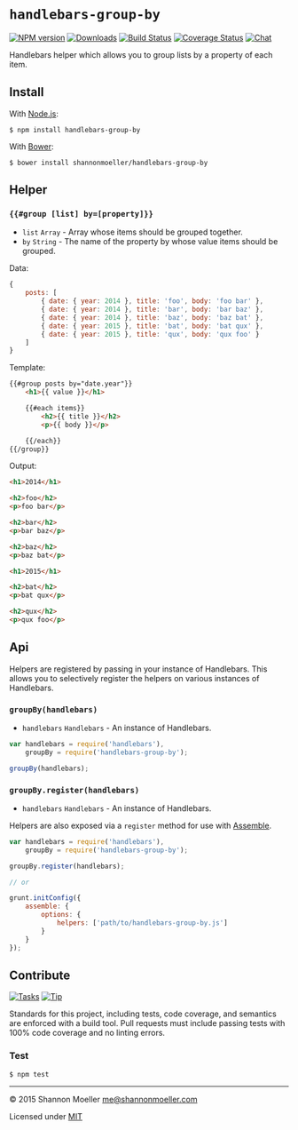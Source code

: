 # `handlebars-group-by`

[![NPM version][npm-img]][npm-url] [![Downloads][downloads-img]][npm-url] [![Build Status][travis-img]][travis-url] [![Coverage Status][coveralls-img]][coveralls-url] [![Chat][gitter-img]][gitter-url]

Handlebars helper which allows you to group lists by a property of each item.

## Install

With [Node.js](http://nodejs.org):

    $ npm install handlebars-group-by

With [Bower](http://bower.io):

    $ bower install shannonmoeller/handlebars-group-by

## Helper

### `{{#group [list] by=[property]}}`

- `list` `Array` - Array whose items should be grouped together.
- `by` `String` - The name of the property by whose value items should be grouped.

Data:

```js
{
    posts: [
        { date: { year: 2014 }, title: 'foo', body: 'foo bar' },
        { date: { year: 2014 }, title: 'bar', body: 'bar baz' },
        { date: { year: 2014 }, title: 'baz', body: 'baz bat' },
        { date: { year: 2015 }, title: 'bat', body: 'bat qux' },
        { date: { year: 2015 }, title: 'qux', body: 'qux foo' }
    ]
}
```

Template:

```html
{{#group posts by="date.year"}}
	<h1>{{ value }}</h1>

	{{#each items}}
		<h2>{{ title }}</h2>
		<p>{{ body }}</p>

	{{/each}}
{{/group}}
```

Output:

```html
<h1>2014</h1>

<h2>foo</h2>
<p>foo bar</p>

<h2>bar</h2>
<p>bar baz</p>

<h2>baz</h2>
<p>baz bat</p>

<h1>2015</h1>

<h2>bat</h2>
<p>bat qux</p>

<h2>qux</h2>
<p>qux foo</p>
```

## Api

Helpers are registered by passing in your instance of Handlebars. This allows
you to selectively register the helpers on various instances of Handlebars.

### `groupBy(handlebars)`

- `handlebars` `Handlebars` - An instance of Handlebars.

```js
var handlebars = require('handlebars'),
    groupBy = require('handlebars-group-by');

groupBy(handlebars);
```

### `groupBy.register(handlebars)`

- `handlebars` `Handlebars` - An instance of Handlebars.

Helpers are also exposed via a `register` method for use with [Assemble](http://assemble.io/).

```js
var handlebars = require('handlebars'),
    groupBy = require('handlebars-group-by');

groupBy.register(handlebars);

// or

grunt.initConfig({
    assemble: {
        options: {
            helpers: ['path/to/handlebars-group-by.js']
        }
    }
});
```

## Contribute

[![Tasks][waffle-img]][waffle-url] [![Tip][gittip-img]][gittip-url]

Standards for this project, including tests, code coverage, and semantics are enforced with a build tool. Pull requests must include passing tests with 100% code coverage and no linting errors.

### Test

    $ npm test

----

© 2015 Shannon Moeller <me@shannonmoeller.com>

Licensed under [MIT](http://shannonmoeller.com/mit.txt)

[coveralls-img]: http://img.shields.io/coveralls/shannonmoeller/handlebars-group-by/master.svg?style=flat-square
[coveralls-url]: https://coveralls.io/r/shannonmoeller/handlebars-group-by
[downloads-img]: http://img.shields.io/npm/dm/handlebars-group-by.svg?style=flat-square
[gitter-img]:    http://img.shields.io/badge/gitter-join_chat-1dce73.svg?style=flat-square
[gitter-url]:    https://gitter.im/shannonmoeller/handlebars-group-by
[gittip-img]:    http://img.shields.io/gittip/shannonmoeller.svg?style=flat-square
[gittip-url]:    https://www.gittip.com/shannonmoeller
[npm-img]:       http://img.shields.io/npm/v/handlebars-group-by.svg?style=flat-square
[npm-url]:       https://npmjs.org/package/handlebars-group-by
[travis-img]:    http://img.shields.io/travis/shannonmoeller/handlebars-group-by.svg?style=flat-square
[travis-url]:    https://travis-ci.org/shannonmoeller/handlebars-group-by
[waffle-img]:    http://img.shields.io/github/issues/shannonmoeller/handlebars-group-by.svg?style=flat-square
[waffle-url]:    http://waffle.io/shannonmoeller/handlebars-group-by

